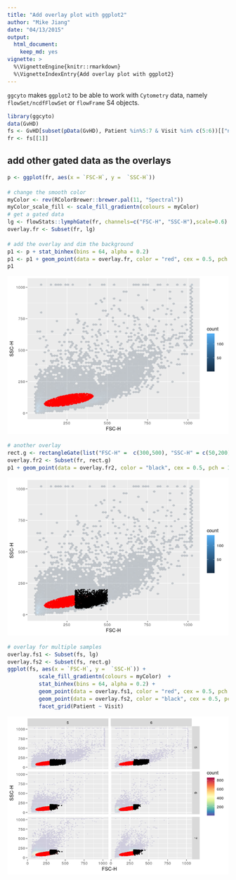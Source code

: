 ```yaml
---
title: "Add overlay plot with ggplot2"
author: "Mike Jiang"
date: "04/13/2015"
output:
  html_document:
    keep_md: yes
vignette: >    
  %\VignetteEngine{knitr::rmarkdown}
  %\VignetteIndexEntry{Add overlay plot with ggplot2}        
---
```




`ggcyto` makes `ggplot2` to be able to work with `Cytometry` data, namely `flowSet/ncdfFlowSet` or `flowFrame` S4 objects.



```r
library(ggcyto)
data(GvHD)
fs <- GvHD[subset(pData(GvHD), Patient %in%5:7 & Visit %in% c(5:6))[["name"]]]
fr <- fs[[1]]
```

## add other gated data as the overlays

```r
p <- ggplot(fr, aes(x = `FSC-H`, y =  `SSC-H`))

# change the smooth color 
myColor <- rev(RColorBrewer::brewer.pal(11, "Spectral"))
myColor_scale_fill <- scale_fill_gradientn(colours = myColor)
# get a gated data
lg <- flowStats::lymphGate(fr, channels=c("FSC-H", "SSC-H"),scale=0.6)
overlay.fr <- Subset(fr, lg)

# add the overlay and dim the background
p1 <- p + stat_binhex(bins = 64, alpha = 0.2)
p1 <- p1 + geom_point(data = overlay.fr, color = "red", cex = 0.5, pch = 19)
p1
```

![](ggplot.flowSet.overlay_files/figure-html/unnamed-chunk-3-1.png)<!-- -->

```r
# another overlay 
rect.g <- rectangleGate(list("FSC-H" =  c(300,500), "SSC-H" = c(50,200)))
overlay.fr2 <- Subset(fr, rect.g)
p1 + geom_point(data = overlay.fr2, color = "black", cex = 0.5, pch = 19)
```

![](ggplot.flowSet.overlay_files/figure-html/unnamed-chunk-3-2.png)<!-- -->

```r
# overlay for multiple samples
overlay.fs1 <- Subset(fs, lg)
overlay.fs2 <- Subset(fs, rect.g)
ggplot(fs, aes(x = `FSC-H`, y =  `SSC-H`)) + 
          scale_fill_gradientn(colours = myColor)  +
          stat_binhex(bins = 64, alpha = 0.2) +
          geom_point(data = overlay.fs1, color = "red", cex = 0.5, pch = 19) +
          geom_point(data = overlay.fs2, color = "black", cex = 0.5, pch = 19) +
          facet_grid(Patient ~ Visit)
```

![](ggplot.flowSet.overlay_files/figure-html/unnamed-chunk-3-3.png)<!-- -->



